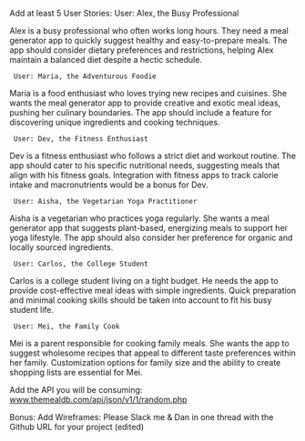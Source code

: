 Add at least 5 User Stories:
     User: Alex, the Busy Professional

Alex is a busy professional who often works long hours. They need a meal generator app to quickly suggest healthy and easy-to-prepare meals. The app should consider dietary preferences and restrictions, helping Alex maintain a balanced diet despite a hectic schedule.

     User: Maria, the Adventurous Foodie

Maria is a food enthusiast who loves trying new recipes and cuisines. She wants the meal generator app to provide creative and exotic meal ideas, pushing her culinary boundaries. The app should include a feature for discovering unique ingredients and cooking techniques.

     User: Dev, the Fitness Enthusiast

Dev is a fitness enthusiast who follows a strict diet and workout routine. The app should cater to his specific nutritional needs, suggesting meals that align with his fitness goals. Integration with fitness apps to track calorie intake and macronutrients would be a bonus for Dev.

     User: Aisha, the Vegetarian Yoga Practitioner

Aisha is a vegetarian who practices yoga regularly. She wants a meal generator app that suggests plant-based, energizing meals to support her yoga lifestyle. The app should also consider her preference for organic and locally sourced ingredients.

     User: Carlos, the College Student

Carlos is a college student living on a tight budget. He needs the app to provide cost-effective meal ideas with simple ingredients. Quick preparation and minimal cooking skills should be taken into account to fit his busy student life.

     User: Mei, the Family Cook

Mei is a parent responsible for cooking family meals. She wants the app to suggest wholesome recipes that appeal to different taste preferences within her family. Customization options for family size and the ability to create shopping lists are essential for Mei.

Add the API you will be consuming: www.themealdb.com/api/json/v1/1/random.php

Bonus: Add Wireframes: 
Please Slack me & Dan in one thread with the Github URL for your project (edited) 

